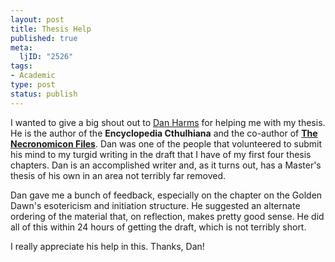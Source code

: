 ```yaml
--- 
layout: post
title: Thesis Help
published: true
meta: 
  ljID: "2526"
tags: 
- Academic
type: post
status: publish
---
```

I wanted to give a big shout out to <a href="http://danharms.wordpress.com/">Dan Harms</a> for helping me with my thesis. He is the author of the <strong>Encyclopedia Cthulhiana</strong> and the co-author of <strong><a href="http://www.amazon.com/gp/product/1578632692">The Necronomicon Files</a></strong>. Dan was one of the people that volunteered to submit his mind to my turgid writing in the draft that I have of my first four thesis chapters. Dan is an accomplished writer and, as it turns out, has a Master's thesis of his own in an area not terribly far removed.

Dan gave me a bunch of feedback, especially on the chapter on the Golden Dawn's esotericism and initiation structure. He suggested an alternate ordering of the material that, on reflection, makes pretty good sense. He did all of this within 24 hours of getting the draft, which is not terribly short.

I really appreciate his help in this. Thanks, Dan!
